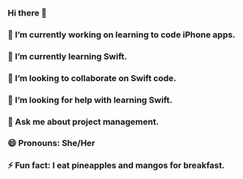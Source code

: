 ### Hi there 👋



### 🔭 I’m currently working on learning to code iPhone apps.
### 🌱 I’m currently learning Swift.
### 👯 I’m looking to collaborate on Swift code.
### 🤔 I’m looking for help with learning Swift.
### 💬 Ask me about project management.
### 😄 Pronouns: She/Her
### ⚡ Fun fact: I eat pineapples and mangos for breakfast.


